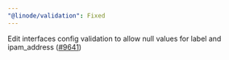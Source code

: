 ```yaml
---
"@linode/validation": Fixed
---
```


Edit interfaces config validation to allow null values for label and ipam_address ([#9641](https://github.com/linode/manager/pull/9641))
